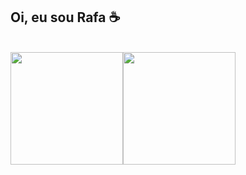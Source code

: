## Oi, eu sou Rafa ☕
<br>
<div style="display: flex">
  <img height="180em" src="https://github-readme-stats.vercel.app/api?username=RafaelaMiranda&show_icons=true&theme=dracula&include_all_commits=true&count_private=true"/>
  <img height="180em" src="https://github-readme-stats.vercel.app/api/wakatime?username=rafaelamiranda&theme=dracula"/>
<div>

